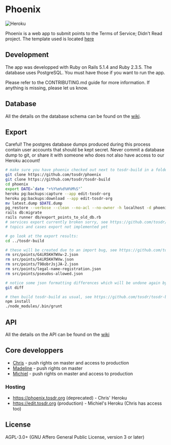# Phoenix

![Heroku](https://heroku-badge.herokuapp.com/?app=edit-tosdr-org)

Phoenix is a web app to submit points to the Terms of Service; Didn't Read project. The template used is located [here](https://github.com/lewagon/rails-templates)

## Development

The app was developped with Ruby on Rails 5.1.4 and Ruby 2.3.5. The database uses PostgreSQL. You must have those if you want to run the app.

Please refer to the CONTRIBUTING.md guide for more information. If anything is missing, please let us know.

## Database

All the details on the database schema can be found on the [wiki](https://github.com/tosdr/phoenix/wiki/database).

## Export

Careful! The postgres database dumps produced during this process contain user accounts that should
be kept secret. Never commit a database dump to git, or share it with someone who does not also have
access to our Heroku account!

```sh
# make sure you have phoenix checked out next to tosdr-build in a folder:
git clone https://github.com/tosdr/phoenix
git clone https://github.com/tosdr/tosdr-build
cd phoenix
export DATE=`date "+%Y%m%d%H%M%S"`
heroku pg:backups:capture --app edit-tosdr-org
heroku pg:backups:download --app edit-tosdr-org
mv latest.dump $DATE.dump
pg_restore --verbose --clean --no-acl --no-owner -h localhost -d phoenix_development $DATE.dump
rails db:migrate
rails runner db/export_points_to_old_db.rb
# services export currently broken sorry, see https://github.com/tosdr/phoenix/issues/307
# topics and cases export not implemented yet

# go look at the export results:
cd ../tosdr-build

# these will be created due to an import bug, see https://github.com/tosdr/phoenix/issues/306
rm src/points/G4iR5KH7WVw-2.json
rm src/points/G4iR5KH7WVw.json
rm src/points/T98obrJsjJA-2.json
rm src/points/legal-name-registration.json
rm src/points/pseudos-allowed.json

# notice some json formatting differences which will be undone again by grunt later:
git diff

# then build tosdr-build as usual, see https://github.com/tosdr/tosdr-build#build:
npm install
./node_modules/.bin/grunt
```

## API

All the details on the API can be found on the [wiki](https://github.com/tosdr/phoenix/wiki/api)

## Core developpers 
* [Chris](https://github.com/piks3l/) - push rights on master and access to production
* [Madeline](https://github.com/madoleary) - push rights on master
* [Michiel](https://github.com/michielbdejong) - push rights on master and access to production

### Hosting
* https://phoenix.tosdr.org (deprecated) - Chris' Heroku
* https://edit.tosdr.org (production) - Michiel's Heroku (Chris has access too)


## License

AGPL-3.0+ (GNU Affero General Public License, version 3 or later)

